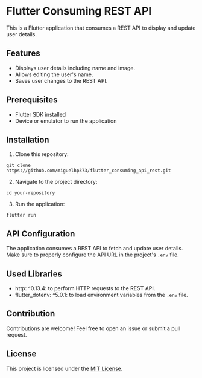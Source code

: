 # Flutter Consuming REST API

This is a Flutter application that consumes a REST API to display and update user details.

## Features

- Displays user details including name and image.
- Allows editing the user's name.
- Saves user changes to the REST API.

## Prerequisites

- Flutter SDK installed
- Device or emulator to run the application

## Installation

1. Clone this repository:

```
git clone https://github.com/miguelhp373/flutter_consuming_api_rest.git
```

2. Navigate to the project directory:

```
cd your-repository
```

3. Run the application:

```
flutter run
```

## API Configuration

The application consumes a REST API to fetch and update user details. Make sure to properly configure the API URL in the project's `.env` file.

## Used Libraries

- http: ^0.13.4: to perform HTTP requests to the REST API.
- flutter_dotenv: ^5.0.1: to load environment variables from the `.env` file.

## Contribution

Contributions are welcome! Feel free to open an issue or submit a pull request.

## License

This project is licensed under the [MIT License](https://opensource.org/licenses/MIT).
